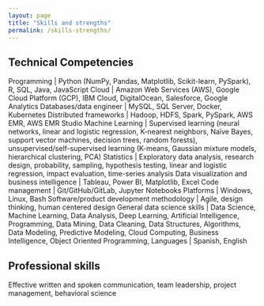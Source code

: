 ```yaml
---
layout: page
title: "Skills and strengths"
permalink: /skills-strengths/
---
```


## Technical Competencies 

Programming | Python (NumPy, Pandas, Matplotlib, Scikit-learn, PySpark), R, SQL, Java, JavaScript
Cloud | Amazon Web Services (AWS), Google Cloud Platform (GCP), IBM Cloud, DigitalOcean, Salesforce, Google Analytics
Databases/data engineer | MySQL, SQL Server, Docker, Kubernetes
Distributed frameworks | Hadoop, HDFS, Spark, PySpark, AWS EMR, AWS EMR Studio
Machine Learning | Supervised learning (neural networks, linear and logistic regression, K-nearest neighbors, Naïve Bayes, support vector machines, decision trees, random forests), unsupervised/self-supervised learning (K-means, Gaussian mixture models, hierarchical clustering, PCA)
Statistics | Exploratory data analysis, research design, probability, sampling, hypothesis testing, linear and logistic regression, impact evaluation, time-series analysis
Data visualization and business intelligence | Tableau, Power BI, Matplotlib, Excel
Code management | Git/GitHub/GitLab, Jupyter Notebooks 
Platforms | Windows, Linux, Bash
Software/product development methodology | Agile, design thinking, human centered design
General data science skills | Data Science, Machine Learning, Data Analysis, Deep Learning, Artificial Intelligence, Programming, Data Mining, Data Cleaning, Data Structures, Algorithms, Data Modeling, Predictive Modeling, Cloud Computing, Business Intelligence, Object Oriented Programming, 
Languages | Spanish, English

## Professional skills

Effective written and spoken communication, team leadership, project management, behavioral science
